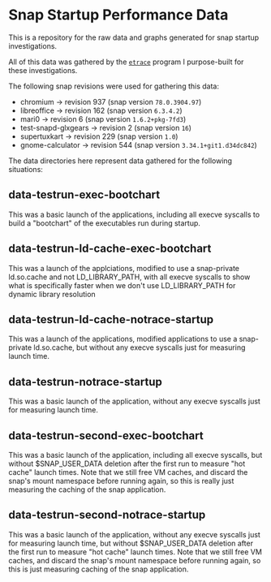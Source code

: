 # Snap Startup Performance Data

This is a repository for the raw data and graphs generated for snap startup investigations.

All of this data was gathered by the [`etrace`](https://github.com/anonymouse64/etrace) program I purpose-built for these investigations.

The following snap revisions were used for gathering this data:

* chromium -> revision 937 (snap version `78.0.3904.97`)
* libreoffice -> revision 162 (snap version `6.3.4.2`)
* mari0 -> revision 6 (snap version `1.6.2+pkg-7fd3`)
* test-snapd-glxgears -> revision 2 (snap version `16`)
* supertuxkart -> revision 229 (snap version `1.0`)
* gnome-calculator -> revision 544 (snap version `3.34.1+git1.d34dc842`)

The data directories here represent data gathered for the following situations:

## data-testrun-exec-bootchart

This was a basic launch of the applications, including all execve syscalls to build a "bootchart" of the executables run during startup.


## data-testrun-ld-cache-exec-bootchart

This was a launch of the applciations, modified to use a snap-private ld.so.cache and not LD_LIBRARY_PATH, with all execve syscalls to show what is specifically faster when we don't use LD_LIBRARY_PATH for dynamic library resolution

## data-testrun-ld-cache-notrace-startup

This was a launch of the applications, modified applications to use a snap-private ld.so.cache, but without any execve syscalls just for measuring launch time.

## data-testrun-notrace-startup

This was a basic launch of the application, without any execve syscalls just for measuring launch time.

## data-testrun-second-exec-bootchart

This was a basic launch of the application, including all execve syscalls, but without $SNAP_USER_DATA deletion after the first run to measure "hot cache" launch times. Note that we still free VM caches, and discard the snap's mount namespace before running again, so this is really just measuring the caching of the snap application.

## data-testrun-second-notrace-startup

This was a basic launch of the application, without any execve syscalls just for measuring launch time, but without $SNAP_USER_DATA deletion after the first run to measure "hot cache" launch times. Note that we still free VM caches, and discard the snap's mount namespace before running again, so this is just measuring caching of the snap application.

